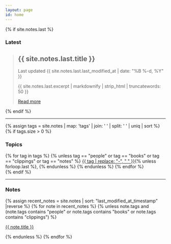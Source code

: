 ```yaml
---
layout: page
id: home
---
```


<article>
<section>
{% if site.notes.last %}
<h1>Latest</h1>

<blockquote>
<h2>{{ site.notes.last.title }}</h2>

<p class="time">
<time datetime="{{ sites.notes.last.last_modified_at | date_to_xmlschema }}">
Last updated {{ site.notes.last.last_modified_at | date: "%B %-d, %Y" }}
</time>
</p>

<p>{{ site.notes.last.excerpt | markdownify | strip_html | truncatewords: 50 }}</p>
<p><a class="internal-link" href="{{ site.notes.last.url }}">Read more</a></p>
</blockquote>
{% endif %}

<hr/>

{% assign tags = site.notes | map: 'tags' | join: ' '  | split: ' ' | uniq | sort %}
{% if tags.size > 0 %}
<h1>Topics</h1>

<div>
{% for tag in tags %}
{% unless tag == "people" or tag == "books" or tag == "clippings" or tag == "notes" %}
<a class="tag" href="#{{tag}}" target="_self">{{ tag | replace: "-", "&nbsp;" }}</a>{% unless forloop.last %}, {% endunless %}
{% endunless %}
{% endfor %}
</div>
{% endif %}

<hr/>

<h1>Notes</h1>
{% assign recent_notes = site.notes | sort: "last_modified_at_timestamp" |reverse %}
{% for note in recent_notes %}
{% unless note.tags and (note.tags contains "people" or note.tags contains "books" or note.tags contains "clippings") %}
<p>
<a class="internal-link" href="{{ site.baseurl }}{{ note.url }}">{{ note.title }}</a>
</p>
{% endunless %}
{% endfor %}
</section>
</article>
